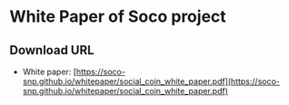 # White Paper of Soco project
## Download URL
* White paper:
[https://soco-snp.github.io/whitepaper/social_coin_white_paper.pdf](https://soco-snp.github.io/whitepaper/social_coin_white_paper.pdf)

